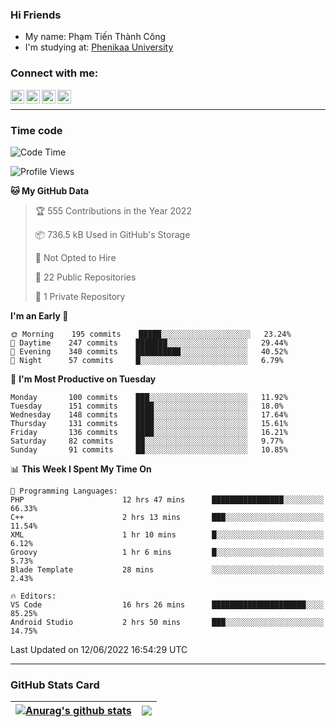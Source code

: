 ### Hi Friends

- My name: Phạm Tiến Thành Công
- I'm studying at: [Phenikaa University]


### Connect with me:
[<img align="left" alt="PhamTienThanhCong | Facebook" width="22px" src="https://upload.wikimedia.org/wikipedia/commons/thumb/1/16/Facebook-icon-1.png/640px-Facebook-icon-1.png" />][facebook]
[<img align="left" alt="PhamTienThanhCong | Zalo" width="22px" src="https://www.anphatpc.com.vn/template/anphat_2020v2/images/icon-zalo.jpg" />][zalo]
[<img align="left" alt="PhamTienThanhCong | LinkedIn" width="22px" src="https://cdn3.iconfinder.com/data/icons/inficons/512/linkedin.png" />][linkedin]
[<img align="left" alt="PhamTienThanhCong | tiktok" width="22px" src="https://cdn.worldvectorlogo.com/logos/tiktok-logo.svg" />][tiktok]

<br />

---

### Time code

<!--START_SECTION:waka-->
![Code Time](http://img.shields.io/badge/Code%20Time-433%20hrs%2036%20mins-blue)

![Profile Views](http://img.shields.io/badge/Profile%20Views-10-blue)

**🐱 My GitHub Data** 

> 🏆 555 Contributions in the Year 2022
 > 
> 📦 736.5 kB Used in GitHub's Storage 
 > 
> 🚫 Not Opted to Hire
 > 
> 📜 22 Public Repositories 
 > 
> 🔑 1 Private Repository 
 > 
**I'm an Early 🐤** 

```text
🌞 Morning    195 commits    █████░░░░░░░░░░░░░░░░░░░░   23.24% 
🌆 Daytime    247 commits    ███████░░░░░░░░░░░░░░░░░░   29.44% 
🌃 Evening    340 commits    ██████████░░░░░░░░░░░░░░░   40.52% 
🌙 Night      57 commits     █░░░░░░░░░░░░░░░░░░░░░░░░   6.79%

```
📅 **I'm Most Productive on Tuesday** 

```text
Monday       100 commits    ███░░░░░░░░░░░░░░░░░░░░░░   11.92% 
Tuesday      151 commits    ████░░░░░░░░░░░░░░░░░░░░░   18.0% 
Wednesday    148 commits    ████░░░░░░░░░░░░░░░░░░░░░   17.64% 
Thursday     131 commits    ████░░░░░░░░░░░░░░░░░░░░░   15.61% 
Friday       136 commits    ████░░░░░░░░░░░░░░░░░░░░░   16.21% 
Saturday     82 commits     ██░░░░░░░░░░░░░░░░░░░░░░░   9.77% 
Sunday       91 commits     ██░░░░░░░░░░░░░░░░░░░░░░░   10.85%

```


📊 **This Week I Spent My Time On** 

```text
💬 Programming Languages: 
PHP                      12 hrs 47 mins      ████████████████░░░░░░░░░   66.33% 
C++                      2 hrs 13 mins       ███░░░░░░░░░░░░░░░░░░░░░░   11.54% 
XML                      1 hr 10 mins        █░░░░░░░░░░░░░░░░░░░░░░░░   6.12% 
Groovy                   1 hr 6 mins         █░░░░░░░░░░░░░░░░░░░░░░░░   5.73% 
Blade Template           28 mins             ░░░░░░░░░░░░░░░░░░░░░░░░░   2.43%

🔥 Editors: 
VS Code                  16 hrs 26 mins      █████████████████████░░░░   85.25% 
Android Studio           2 hrs 50 mins       ███░░░░░░░░░░░░░░░░░░░░░░   14.75%

```


 Last Updated on 12/06/2022 16:54:29 UTC
<!--END_SECTION:waka-->

---

### GitHub Stats Card

| <a href="https://github.com/phamtienthanhcong"><img align="center" src="https://github-readme-stats.vercel.app/api?username=PhamTienThanhCong&show_icons=true&include_all_commits=true&theme=buefy&hide_border=true&theme=ocean_dark" alt="Anurag's github stats" /></a> | <a href="https://github.com/phamtienthanhcong"><img align="center" src="https://github-readme-stats.vercel.app/api/top-langs/?username=PhamTienThanhCong&layout=compact&theme=buefy&hide_border=true&theme=ocean_dark" /></a> |
| ------------- | ------------- |

[Phenikaa University]: https://phenikaa-uni.edu.vn/vi
[facebook]: https://www.facebook.com/phamtienthanhcong
[linkedin]: https://linkedin.com/in/phamtienthanhcong
[zalo]: https://zalo.me/0396396332
[tiktok]: https://www.tiktok.com/@phamtienthanhcong
[web]: https://github.com/PhamTienThanhCong/web_dev
[min project]: https://github.com/PhamTienThanhCong/Project-Of-Web
[c and cpp]: https://github.com/PhamTienThanhCong/Code_C_and_Cpro
[python]: https://github.com/PhamTienThanhCong/Python_beginer
